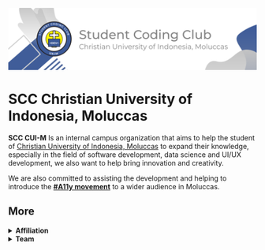![Student Coding Club](https://github.com/scc-ukim/.github/blob/main/profile/src/2nd-banner.png?raw=true)
#  SCC Christian University of Indonesia, Moluccas

**SCC CUI-M** Is an internal campus organization that aims to help the student of [Christian University of Indonesia, Moluccas](https://ukim.ac.id) to expand their knowledge, especially in the field of software development, data science and UI/UX development, we also want to help bring innovation and creativity.

We are also committed to assisting the development and helping to introduce the **[#A11y movement](https://www.a11yproject.com/)** to a wider audience in Moluccas.


## More
<details>
  <summary><strong>Affiliation</strong></summary>

  ### Affiliation

  As mentioned above, SCC (Student Coding Club) is an internal campus organization based on [Christian University of Indonesia, Moluccas](https://ukim.ac.id), so we are affiliated with [Christian University of Indonesia, Moluccas](https://ukim.ac.id), and its [University Student Body (SEMA)](https://www.instagram.com/smu_ukim/).

  We are also under the wings of [Faculty Student Body of Computer Science (SEMAF)](https://www.instagram.com/smfilkom_ukim/), and directly being monitored by the Dean of Computer Science Faculty.

</details>

<details>
  <summary><strong>Team</strong></summary>

  ### Team

  Right now we are focused on Web Development and Data Science, so with that in mind, we have 2 teams that are focused on each subject. 

  
  <details>
    <summary><strong>Repositories-related rules</strong></summary>

    As an organization we also have our own rules, that each member need to abide to, any violation will be dealt internally, but if the violation kept happends we will not hasitate to pursue any legal action.

    With that being said we are implementing these rules for repositories:

    - Each team must name their repository follow these rules:
      - Each repository must start with team code (wd or ds).
      - Use '-' to seperated team code with the repository name.
      - Naming convention for repository name is "organization-projectname" ex. "ukim-websitekampus"
    - Only the team with the proper naming can push any change to relative repository or you need to ask permission from the team leader before you do any changes.
    - Any project that are secretive in nature are forbid to be public it must kept as private repository.
    - Its advice to fork the repo, instead of directly pushing any changes to main repo (SCC's Repo). 

  </details>

</details>